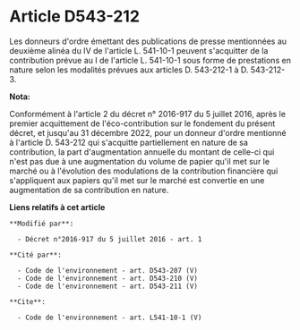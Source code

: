 # Article D543-212

Les donneurs d'ordre émettant des publications de presse mentionnées au deuxième alinéa du IV de l'article L. 541-10-1
peuvent s'acquitter de la contribution prévue au I de l'article L. 541-10-1 sous forme de prestations en nature selon les
modalités prévues aux articles D. 543-212-1 à D. 543-212-3.

**Nota:**

Conformément à l'article 2 du décret n° 2016-917 du 5 juillet 2016, après le premier acquittement de l'éco-contribution sur
le fondement du présent décret, et jusqu'au 31 décembre 2022, pour un donneur d'ordre mentionné à l'article D. 543-212 qui
s'acquitte partiellement en nature de sa contribution, la part d'augmentation annuelle du montant de celle-ci qui n'est pas
due à une augmentation du volume de papier qu'il met sur le marché ou à l'évolution des modulations de la contribution
financière qui s'appliquent aux papiers qu'il met sur le marché est convertie en une augmentation de sa contribution en
nature.

**Liens relatifs à cet article**

	**Modifié par**:

	  - Décret n°2016-917 du 5 juillet 2016 - art. 1

	**Cité par**:

	  - Code de l'environnement - art. D543-207 (V)
	  - Code de l'environnement - art. D543-210 (V)
	  - Code de l'environnement - art. D543-211 (V)

	**Cite**:

	  - Code de l'environnement - art. L541-10-1 (V)
